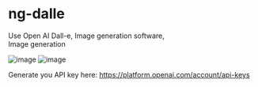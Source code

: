 # ng-dalle
Use Open AI Dall-e, Image generation software,  
Image generation

![image](https://user-images.githubusercontent.com/31304544/234356884-120c7e08-b952-467e-935f-0acc167d2854.png)
![image](https://user-images.githubusercontent.com/31304544/234356944-7ad8461d-2c11-468c-88f5-e4a5c51385c8.png)



Generate you API key here: https://platform.openai.com/account/api-keys
